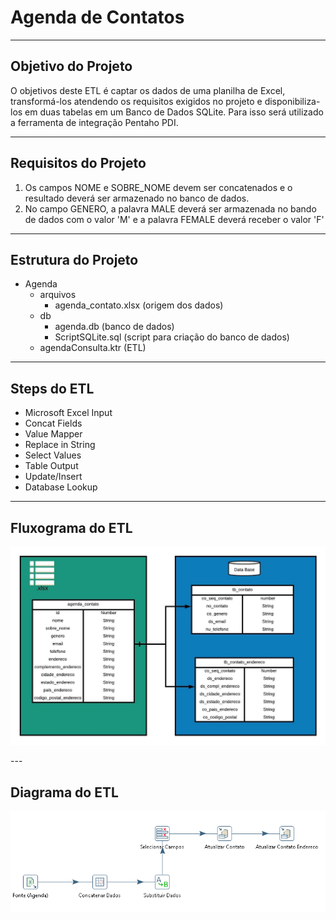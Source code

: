 # Agenda de Contatos

---

## Objetivo do Projeto

O objetivos deste ETL é captar os dados de uma planilha de Excel, transformá-los atendendo os requisitos exigidos no projeto e disponibiliza-los em duas tabelas em um Banco de Dados SQLite. Para isso será utilizado a ferramenta de integração Pentaho PDI.

---

## Requisitos do Projeto

1. Os campos NOME e SOBRE_NOME devem ser concatenados e o resultado deverá ser armazenado no banco de dados.
2. No campo GENERO, a palavra MALE deverá ser armazenada no bando de dados com o valor 'M' e a palavra FEMALE deverá receber o valor 'F'

---

## Estrutura do Projeto

- Agenda
    - arquivos
        - agenda_contato.xlsx (origem dos dados)
    - db
        - agenda.db (banco de dados)
        - ScriptSQLite.sql (script para criação do banco de dados)
    - agendaConsulta.ktr (ETL)

---

## Steps do ETL

- Microsoft Excel Input
- Concat Fields
- Value Mapper
- Replace in String
- Select Values
- Table Output
- Update/Insert
- Database Lookup

---

## Fluxograma do ETL

<p align="center">
  <img src="Fluxograma_ETL.jpeg" >
</p>
---

## Diagrama do ETL

<p align="center">
  <img src="Diagrama_ETL.png" >
</p>
